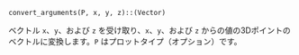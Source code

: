 ```
convert_arguments(P, x, y, z)::(Vector)
```

ベクトル `x`、`y`、および `z` を受け取り、`x`、`y`、および `z` からの値の3Dポイントのベクトルに変換します。`P` はプロットタイプ（オプション）です。
